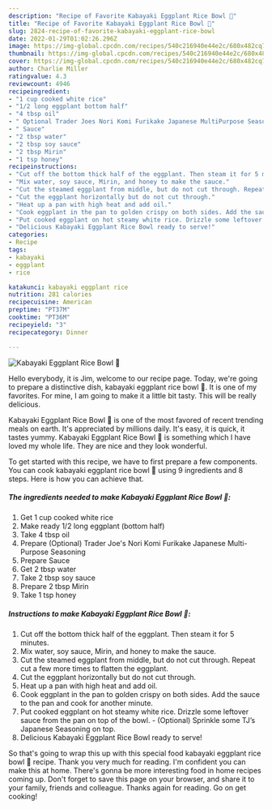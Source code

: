 ```yaml
---
description: "Recipe of Favorite Kabayaki Eggplant Rice Bowl 🍆"
title: "Recipe of Favorite Kabayaki Eggplant Rice Bowl 🍆"
slug: 2824-recipe-of-favorite-kabayaki-eggplant-rice-bowl
date: 2022-01-29T01:02:26.296Z
image: https://img-global.cpcdn.com/recipes/540c216940e44e2c/680x482cq70/kabayaki-eggplant-rice-bowl-recipe-main-photo.jpg
thumbnail: https://img-global.cpcdn.com/recipes/540c216940e44e2c/680x482cq70/kabayaki-eggplant-rice-bowl-recipe-main-photo.jpg
cover: https://img-global.cpcdn.com/recipes/540c216940e44e2c/680x482cq70/kabayaki-eggplant-rice-bowl-recipe-main-photo.jpg
author: Charlie Miller
ratingvalue: 4.3
reviewcount: 4946
recipeingredient:
- "1 cup cooked white rice"
- "1/2 long eggplant bottom half"
- "4 tbsp oil"
- " Optional Trader Joes Nori Komi Furikake Japanese MultiPurpose Seasoning"
- " Sauce"
- "2 tbsp water"
- "2 tbsp soy sauce"
- "2 tbsp Mirin"
- "1 tsp honey"
recipeinstructions:
- "Cut off the bottom thick half of the eggplant. Then steam it for 5 minutes."
- "Mix water, soy sauce, Mirin, and honey to make the sauce."
- "Cut the steamed eggplant from middle, but do not cut through. Repeat cut a few more times to flatten the eggplant."
- "Cut the eggplant horizontally but do not cut through."
- "Heat up a pan with high heat and add oil."
- "Cook eggplant in the pan to golden crispy on both sides. Add the sauce to the pan and cook for another minute."
- "Put cooked eggplant on hot steamy white rice. Drizzle some leftover sauce from the pan on top of the bowl. (Optional) Sprinkle some TJ’s Japanese Seasoning on top."
- "Delicious Kabayaki Eggplant Rice Bowl ready to serve!"
categories:
- Recipe
tags:
- kabayaki
- eggplant
- rice

katakunci: kabayaki eggplant rice 
nutrition: 281 calories
recipecuisine: American
preptime: "PT37M"
cooktime: "PT36M"
recipeyield: "3"
recipecategory: Dinner

---
```



![Kabayaki Eggplant Rice Bowl 🍆](https://img-global.cpcdn.com/recipes/540c216940e44e2c/680x482cq70/kabayaki-eggplant-rice-bowl-recipe-main-photo.jpg)

Hello everybody, it is Jim, welcome to our recipe page. Today, we're going to prepare a distinctive dish, kabayaki eggplant rice bowl 🍆. It is one of my favorites. For mine, I am going to make it a little bit tasty. This will be really delicious.

Kabayaki Eggplant Rice Bowl 🍆 is one of the most favored of recent trending meals on earth. It's appreciated by millions daily. It's easy, it is quick, it tastes yummy. Kabayaki Eggplant Rice Bowl 🍆 is something which I have loved my whole life. They are nice and they look wonderful.




To get started with this recipe, we have to first prepare a few components. You can cook kabayaki eggplant rice bowl 🍆 using 9 ingredients and 8 steps. Here is how you can achieve that.

<!--inarticleads1-->

##### The ingredients needed to make Kabayaki Eggplant Rice Bowl 🍆:

1. Get 1 cup cooked white rice
1. Make ready 1/2 long eggplant (bottom half)
1. Take 4 tbsp oil
1. Prepare  (Optional) Trader Joe&#39;s Nori Komi Furikake Japanese Multi-Purpose Seasoning
1. Prepare  Sauce
1. Get 2 tbsp water
1. Take 2 tbsp soy sauce
1. Prepare 2 tbsp Mirin
1. Take 1 tsp honey




<!--inarticleads2-->

##### Instructions to make Kabayaki Eggplant Rice Bowl 🍆:

1. Cut off the bottom thick half of the eggplant. Then steam it for 5 minutes.
1. Mix water, soy sauce, Mirin, and honey to make the sauce.
1. Cut the steamed eggplant from middle, but do not cut through. Repeat cut a few more times to flatten the eggplant.
1. Cut the eggplant horizontally but do not cut through.
1. Heat up a pan with high heat and add oil.
1. Cook eggplant in the pan to golden crispy on both sides. Add the sauce to the pan and cook for another minute.
1. Put cooked eggplant on hot steamy white rice. Drizzle some leftover sauce from the pan on top of the bowl. - (Optional) Sprinkle some TJ’s Japanese Seasoning on top.
1. Delicious Kabayaki Eggplant Rice Bowl ready to serve!




So that's going to wrap this up with this special food kabayaki eggplant rice bowl 🍆 recipe. Thank you very much for reading. I'm confident you can make this at home. There's gonna be more interesting food in home recipes coming up. Don't forget to save this page on your browser, and share it to your family, friends and colleague. Thanks again for reading. Go on get cooking!
